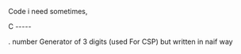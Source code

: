 Code i need sometimes,

C -----

. number Generator of 3 digits (used For CSP) but written in naif way